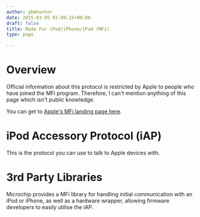 ```yaml
---
author: gbmhunter
date: 2015-03-05 01:09:15+00:00
draft: false
title: Made For iPod/iPhone/iPad (MFi)
type: page

---
```


# Overview

Official information about this protocol is restricted by Apple to people who have joined the MFi program. Therefore, I can't mention anything of this page which isn't public knowledge.

You can get to [Apple's MFi landing page here](https://developer.apple.com/programs/mfi/).

# iPod Accessory Protocol (iAP)

This is the protocol you can use to talk to Apple devices with.

# 3rd Party Libraries

Microchip provides a MFi library for handling initial communication with an iPod or iPhone, as well as a hardware wrapper, allowing firmware developers to easily utilise the iAP.
